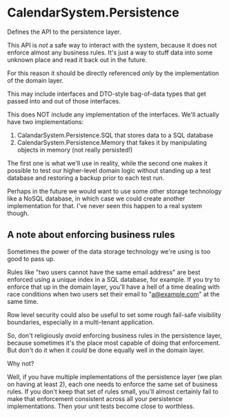 ﻿# CalendarSystem.Persistence

Defines the API to the persistence layer.

This API is *not* a safe way to interact with the system, because it does not enforce almost any business rules.
It's just a way to stuff data into some unknown place and read it back out in the future.

For this reason it should be directly referenced *only* by the implementation of the domain layer.

This may include interfaces and DTO-style bag-of-data types that get passed into and out of those interfaces.

This does NOT include any implementation of the interfaces.
We'll actually have two implementations:

1. CalandarSystem.Persistence.SQL that stores data to a SQL database
2. CalendarSystem.Persistence.Memory that fakes it by manipulating objects in memory (not really persisted!)

The first one is what we'll use in reality, while the second one makes it possible to test our higher-level
domain logic without standing up a test database and restoring a backup prior to each test run.

Perhaps in the future we would want to use some other storage technology like a NoSQL database,
in which case we could create another implementation for that. I've never seen this happen to a real system though.

## A note about enforcing business rules

Sometimes the power of the data storage technology we're using is too good to pass up.

Rules like "two users cannot have the same email address" are best enforced using a unique index in a SQL database,
for example. If you try to enforce that up in the domain layer, you'll have a hell of a time dealing with race conditions
when two users set their email to "a@example.com" at the same time.

Row level security could also be useful to set some rough fail-safe visibility boundaries, especially in a multi-tenant
application.

So, don't religiously *avoid* enforcing business rules in the persistence layer, because sometimes it's the place
most capable of doing that enforcement. But don't do it when it _could_ be done equally well in the domain layer.

Why not?

Well, if you have multiple implementations of the persistence layer (we plan on having at least 2), each one needs
to enforce the same set of business rules. If you don't keep that set of rules small, you'll almost certainly
fail to make that enforcement consistent across all your persistence implementations. Then your unit tests become
close to worthless.